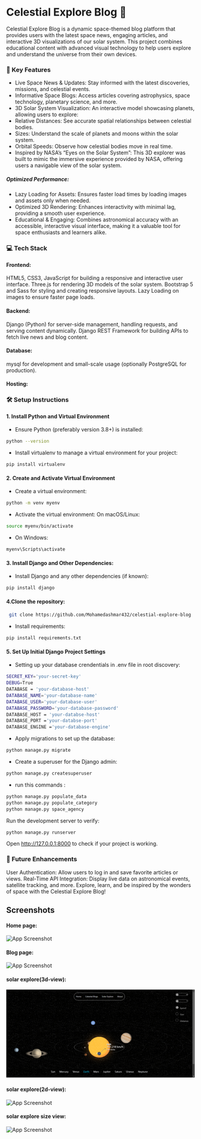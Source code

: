 
# Celestial Explore Blog 🌌



Celestial Explore Blog is a dynamic space-themed blog platform that provides users with the latest space news, engaging articles, and interactive 3D visualizations of our solar system. This project combines educational content with advanced visual technology to help users explore and understand the universe from their own devices.

### 🚀 Key Features

 -  Live Space News  & Updates: Stay informed with the latest discoveries, missions, and celestial events.
- Informative Space Blogs: Access articles covering astrophysics, space technology, planetary science, and more.
- 3D Solar System Visualization: An interactive model showcasing planets, allowing users to explore:
- Relative Distances: See accurate spatial relationships between celestial bodies.
- Sizes: Understand the scale of planets and moons within the solar system.
- Orbital Speeds: Observe how celestial bodies move in real time.
- Inspired by NASA’s “Eyes on the Solar System”: This 3D explorer was built to mimic the immersive experience provided by NASA, offering users a navigable view of the solar system.
##### Optimized Performance:
- Lazy Loading for Assets: Ensures faster load times by loading images and assets only when needed.
- Optimized 3D Rendering: Enhances interactivity with minimal lag, providing a smooth user experience.
- Educational & Engaging: Combines astronomical accuracy with an accessible, interactive visual interface, making it a valuable tool for space enthusiasts and learners alike.


### 💻 Tech Stack

#### Frontend:

HTML5, CSS3, JavaScript for building a responsive and interactive user interface.
Three.js for rendering 3D models of the solar system.
Bootstrap 5 and Sass for styling and creating responsive layouts.
Lazy Loading on images to ensure faster page loads.

#### Backend:

Django (Python) for server-side management, handling requests, and serving content dynamically.
Django REST Framework for building APIs to fetch live news and blog content.
#### Database:

mysql for development and small-scale usage (optionally PostgreSQL for production).
#### Hosting:


### 🛠 Setup Instructions

#### 1. Install Python and Virtual Environment
 - Ensure Python (preferably version 3.8+) is installed:
```bash
python --version 
```
- Install virtualenv to manage a virtual environment for your project:
```bash
pip install virtualenv
```
#### 2. Create and Activate Virtual Environment
- Create a virtual environment:
```bash
python -m venv myenv
```
- Activate the virtual environment:
On macOS/Linux:
```bash
source myenv/bin/activate
```
- On Windows:
```bash
myenv\Scripts\activate
```
#### 3. Install Django and Other Dependencies:

- Install Django and any other dependencies (if known):
```bash
pip install django
```

#### 4.Clone the repository:

```bash
 git clone https://github.com/Mohamedashmar432/celestial-explore-blog
```
- Install requirements:

```bash
pip install requirements.txt
```
#### 5. Set Up Initial Django Project Settings
 - Setting up your database crendentials in .env file in root discovery:

```bash
SECRET_KEY='your-secret-key'
DEBUG=True
DATABASE = 'your-database-host'
DATABASE_NAME='your-database-name'
DATABASE_USER='your-database-user'
DATABASE_PASSWORD='your-database-password'
DATABASE_HOST = 'your-databse-host' 
DATABASE_PORT ='your-databse-port'
DATABASE_ENGINE ='your-database-engine'
```

- Apply migrations to set up the database:
```bash
python manage.py migrate
```

- Create a superuser for the Django admin:
```bash
python manage.py createsuperuser
```
- run this commands :
``` bash
python manage.py populate_data
python manage.py populate_category
python manage.py space_agency
```
Run the development server to verify:
```bash
python manage.py runserver
```
Open http://127.0.0.1:8000 to check if your project is working.
### 🌠 Future Enhancements
User Authentication: Allow users to log in and save favorite articles or views.
Real-Time API Integration: Display live data on astronomical events, satellite tracking, and more.
Explore, learn, and be inspired by the wonders of space with the Celestial Explore Blog!

## Screenshots

#### Home page:
![App Screenshot](sreenshots/home.png)

#### Blog page:

![App Screenshot](sreenshots/blog.png)

#### solar explore(3d-view):

![App Screenshot](screenshots/3d-view-speed.png)

#### solar explore(2d-view):

![App Screenshot](sreenshots/2d-view-speed.png)

#### solar explore size view:

![App Screenshot](sreenshots/order.png)
